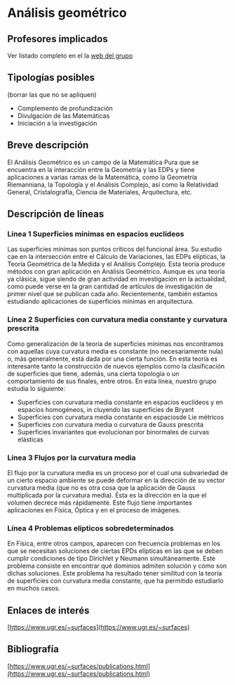 # Análisis geométrico

## Profesores implicados 
Ver listado completo en el la [web del grupo](https://www.ugr.es/~surfaces/team.html)

## Tipologías posibles

(borrar las que no se apliquen)

- Complemento de profundización  
- Divulgación de las Matemáticas  
- Iniciación a la investigación

## Breve descripción 

El Análisis Geométrico es un campo de la Matemática Pura que se encuentra
en la interacción entre la Geometrı́a y las EDPs y tiene aplicaciones a varias
ramas de la Matemática, como la Geometrı́a Riemanniana, la Topologı́a y el
Análisis Complejo, ası́ como la Relatividad General, Cristalografı́a, Ciencia de
Materiales, Arquitectura, etc.

## Descripción de líneas 

### Línea 1  Superficies mínimas en espacios euclídeos

Las superficies mínimas son puntos críticos del funcional área. Su estudio cae en la intersección entre el Cálculo de Variaciones, las EDPs elípticas, la Teoría Geométrica de la Medida y el Análisis Complejo. Esta teoría produce métodos con gran aplicación en Análisis Geométrico. Aunque es una teoría ya clásica, sigue siendo de gran actividad en investigación en la actualidad, como puede verse en la gran cantidad de artículos de investigación de primer nivel que se publican cada año. Recientemente, también estamos estudiando aplicaciones de superficies mínimas en arquitectura.

### Línea 2 Superficies con curvatura media constante y curvatura prescrita

Como generalización de la teoría de superficies mínimas nos encontramos con aquellas cuya curvatura media es constante (no necesariamente nula) o, más generalmente, está dada por una cierta función. En esta teoría es interesante tanto la construcción de nuevos ejemplos como la clasificación de superficies que tiene, además, una cierta topología o un comportamiento de sus finales, entre otros. En esta línea, nuestro grupo estudia lo siguiente:
- Superficies con curvatura media constante en espacios euclídeos y en espacios homogéneos, in cluyendo las superficies de Bryant
- Superficies con curvatura media constante en espaciosde Lie métricos
- Superficies con curvatura media o curvatura de Gauss prescrita
- Superficies invariantes que evolucionan por binormales de curvas elásticas

### Línea 3 Flujos por la curvatura media

El flujo por la curvatura media es un proceso por el cual una subvariedad de un cierto espacio ambiente se puede deformar en la dirección de su vector curvatura media (que no es otra cosa que la aplicación de Gauss multiplicada por la curvatura media). Ésta es la dirección en la que el volumen decrece más rápidamente. Este flujo tiene importantes aplicaciones en Física, Óptica y en el proceso de imágenes.


### Línea 4 Problemas elípticos sobredeterminados

En Física, entre otros campos, aparecen con frecuencia problemas en los que se necesitan soluciones de ciertas EPDs elípticas en las que se deben cumplir condiciones de tipo Dirichlet y Neumann simultáneamente. Este problema consiste en encontrar qué dominios admiten solución y cómo son dichas soluciones. Este problema ha resultado tener similitud con la teoría de superficies con curvatura media constante, que ha permitido estudiarlo en muchos casos.

## Enlaces de interés

[https://www.ugr.es/~surfaces](https://www.ugr.es/~surfaces)

## Bibliografía
[https://www.ugr.es/~surfaces/publications.html](https://www.ugr.es/~surfaces/publications.html)

